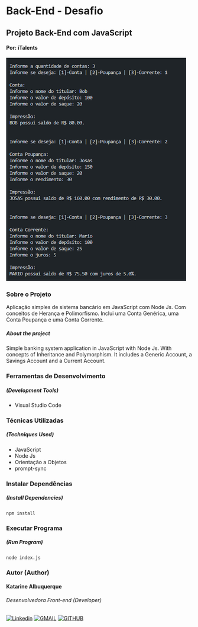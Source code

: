 # Back-End - Desafio
## Projeto Back-End com JavaScript
#### Por:  iTalents

![Conta Bancária](./banner.png "Conta Bancária")

### Sobre o Projeto

Aplicação simples de sistema bancário em JavaScript com Node Js. Com conceitos de Herança e Polimorfismo. Inclui uma Conta Genérica, uma Conta Poupança e uma Conta Corrente.

##### About the project

Simple banking system application in JavaScript with Node Js. With concepts of Inheritance and Polymorphism. It includes a Generic Account, a Savings Account and a Current Account.

### Ferramentas de Desenvolvimento
##### (Development Tools)

* Visual Studio Code

### Técnicas Utilizadas
##### (Techniques Used)

* JavaScript
* Node Js
* Orientação a Objetos
* prompt-sync

### Instalar Dependências
##### (Install Dependencies)

``
npm install
``
### Executar Programa
##### (Run Program)

``
node index.js
``
### Autor (Author)
#### Katarine Albuquerque
###### Desenvolvedora Front-end (Developer)
[![Linkedin](https://img.shields.io/badge/LinkedIn-2A00FF?style=for-the-badge&logo=linkedin&logoColor=white&labelColor=whithe)](https://www.linkedin.com/in/katarine-albuquerque/) [![GMAIL](https://img.shields.io/badge/-Gmail-E34C26?style=for-the-badge&logo=gmail&logoColor=white&labelColor=whithe)](mailto:kba.2879@gmail.com)  [![GITHUB](https://img.shields.io/badge/GitHub-41B883?style=for-the-badge&logo=github&logoColor=white&labelColor=whithe)](https://github.com/katarine-bez-albuquerque)
